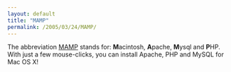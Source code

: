 ```yaml
---
layout: default
title: "MAMP"
permalink: /2005/03/24/MAMP/
---
```


The abbreviation <a href="http://www.mamp.info/en/home/" target="_blank">MAMP</a> stands for: <span style="font-weight: bold;">M</span>acintosh, <span style="font-weight: bold;">A</span>pache, <span style="font-weight: bold;">M</span>ysql and <span style="font-weight: bold;">P</span>HP.<br/>
 With just a few mouse-clicks, you can install Apache, PHP and MySQL for Mac OS X!